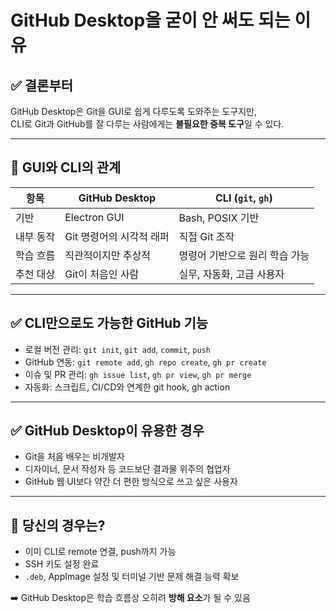 # GitHub Desktop을 굳이 안 써도 되는 이유

## ✅ 결론부터
GitHub Desktop은 Git을 GUI로 쉽게 다루도록 도와주는 도구지만,  
CLI로 Git과 GitHub를 잘 다루는 사람에게는 **불필요한 중복 도구**일 수 있다.

---

## 🧠 GUI와 CLI의 관계

| 항목 | GitHub Desktop | CLI (`git`, `gh`) |
|------|----------------|--------------------|
| 기반 | Electron GUI | Bash, POSIX 기반 |
| 내부 동작 | Git 명령어의 시각적 래퍼 | 직접 Git 조작 |
| 학습 흐름 | 직관적이지만 추상적 | 명령어 기반으로 원리 학습 가능 |
| 추천 대상 | Git이 처음인 사람 | 실무, 자동화, 고급 사용자 |

---

## ✅ CLI만으로도 가능한 GitHub 기능

- 로컬 버전 관리: `git init`, `git add`, `commit`, `push`
- GitHub 연동: `git remote add`, `gh repo create`, `gh pr create`
- 이슈 및 PR 관리: `gh issue list`, `gh pr view`, `gh pr merge`
- 자동화: 스크립트, CI/CD와 연계한 git hook, gh action

---

## ✅ GitHub Desktop이 유용한 경우

- Git을 처음 배우는 비개발자
- 디자이너, 문서 작성자 등 코드보단 결과물 위주의 협업자
- GitHub 웹 UI보다 약간 더 편한 방식으로 쓰고 싶은 사용자

---

## 🧭 당신의 경우는?

- 이미 CLI로 remote 연결, push까지 가능
- SSH 키도 설정 완료
- `.deb`, AppImage 설정 및 터미널 기반 문제 해결 능력 확보

➡️ GitHub Desktop은 학습 흐름상 오히려 **방해 요소**가 될 수 있음
